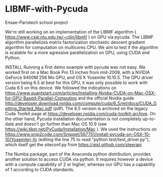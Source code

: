 # LIBMF-with-Pycuda
Ensae-Paristech school project 

We're still working on an implementation of the LIBMF algorithm ( https://www.csie.ntu.edu.tw/~cjlin/libmf/ ) on GPU via pycuda. The LIBMF algorithm parallelizes matrix factorization stochastic descent gradient algorithm for computation on multicores CPU. We aim to test if the algorithm is scalable for a more agressive parallelization on GPU, using CUDA and Python.

INSTALL
Running a first demo example with pycuda was not easy. We worked first on a Mac Book Pro 13 inches from mid-2009, with a NVIDIA GeForce 9400M 256 Mo GPU, and OS X Yosemite 10.10.5. The GPU driver version being 6.5 at best for this GPU, it was only possible to work with Cuda 6.5 on this device. We followed the indications on https://www.quantstart.com/articles/Installing-Nvidia-CUDA-on-Mac-OSX-for-GPU-Based-Parallel-Computing and the official Nvidia guide http://developer.download.nvidia.com/compute/cuda/6_5/rel/docs/CUDA_Getting_Started_Mac.pdf (pdf). The 6.5 version is archived on the legacy Cuda Toolkit page at https://developer.nvidia.com/cuda-toolkit-archive. On the other hand, Pycuda installation documentation is not completely up-to-date and doesn't go further than Mac OS 10.9 (see https://wiki.tiker.net/PyCuda/Installation/Mac ). We used the instructions on https://www.snip2code.com/Snippet/567751/install-pycuda-on-OSX-10-10(Yosemite)-fo (editing the line 75 to read "python test/test_driver.py"), which itself get the siteconf.py from https://gist.github.com/steerapi

The Numba package, part of the Anaconda python distribution, provides another solution to access CUDA via python. It requires however a device with a compute capability of 2 or higher, whereas our GPU has a capability of 1 according to CUDA standards.

